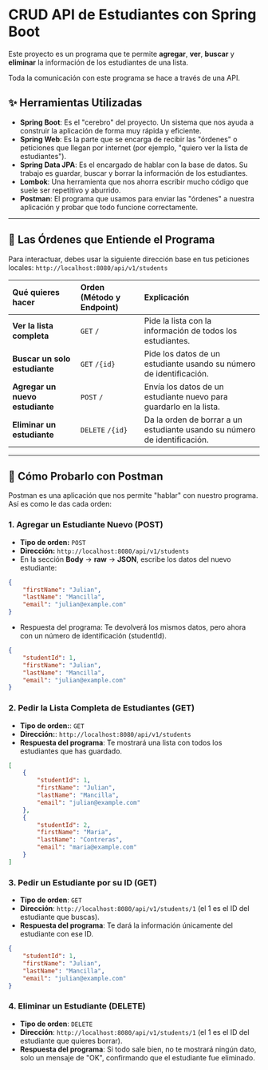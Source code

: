# CRUD API de Estudiantes con Spring Boot

Este proyecto es un programa que te permite **agregar**, **ver**, **buscar** y **eliminar** la información de los estudiantes de una lista.

Toda la comunicación con este programa se hace a través de una API.

## ✨ Herramientas Utilizadas


* **Spring Boot**: Es el "cerebro" del proyecto. Un sistema que nos ayuda a construir la aplicación de forma muy rápida y eficiente.
* **Spring Web**: Es la parte que se encarga de recibir las "órdenes" o peticiones que llegan por internet (por ejemplo, "quiero ver la lista de estudiantes").
* **Spring Data JPA**: Es el encargado de hablar con la base de datos. Su trabajo es guardar, buscar y borrar la información de los estudiantes.
* **Lombok**: Una herramienta que nos ahorra escribir mucho código que suele ser repetitivo y aburrido.
* **Postman**: El programa que usamos para enviar las "órdenes" a nuestra aplicación y probar que todo funcione correctamente.

---

## 🔌 Las Órdenes que Entiende el Programa

Para interactuar, debes usar la siguiente dirección base en tus peticiones locales: `http://localhost:8080/api/v1/students`

| Qué quieres hacer                      | Orden (Método y Endpoint) | Explicación                                                               |
| :------------------------------------- | :------------------------ | :-------------------------------------------------------------------------|
| **Ver la lista completa**              | `GET`  `/`                | Pide la lista con la información de todos los estudiantes.                |
| **Buscar un solo estudiante**          | `GET`  `/{id}`            | Pide los datos de un estudiante usando su número de identificación.       |
| **Agregar un nuevo estudiante**        | `POST` `/`                | Envía los datos de un estudiante nuevo para guardarlo en la lista.        |
| **Eliminar un estudiante**             | `DELETE` `/{id}`          | Da la orden de borrar a un estudiante usando su número de identificación. |

---

## 🚀 Cómo Probarlo con Postman

Postman es una aplicación que nos permite "hablar" con nuestro programa. Así es como le das cada orden:

### **1. Agregar un Estudiante Nuevo (POST)**

* **Tipo de orden:** `POST`
* **Dirección:** `http://localhost:8080/api/v1/students`
* En la sección **Body** -> **raw** -> **JSON**, escribe los datos del nuevo estudiante:

```json
{
    "firstName": "Julian",
    "lastName": "Mancilla",
    "email": "julian@example.com"
}
```

* Respuesta del programa: Te devolverá los mismos datos, pero ahora con un número de identificación (studentId).

```json
{
    "studentId": 1,
    "firstName": "Julian",
    "lastName": "Mancilla",
    "email": "julian@example.com"
}
```

### 2. Pedir la Lista Completa de Estudiantes (GET)
* **Tipo de orden:**: `GET`
* **Dirección:**: `http://localhost:8080/api/v1/students`
* **Respuesta del programa**: Te mostrará una lista con todos los estudiantes que has guardado.

```json
[
    {
        "studentId": 1,
        "firstName": "Julian",
        "lastName": "Mancilla",
        "email": "julian@example.com"
    },
    {
        "studentId": 2,
        "firstName": "Maria",
        "lastName": "Contreras",
        "email": "maria@example.com"
    }
]
```

### 3. Pedir un Estudiante por su ID (GET)
* **Tipo de orden**: `GET`
* **Dirección**: `http://localhost:8080/api/v1/students/1` (el 1 es el ID del estudiante que buscas).
* **Respuesta del programa**: Te dará la información únicamente del estudiante con ese ID.

```json
{
    "studentId": 1,
    "firstName": "Julian",
    "lastName": "Mancilla",
    "email": "julian@example.com"
}
```

### 4. Eliminar un Estudiante (DELETE)
* **Tipo de orden**: `DELETE`
* **Dirección**: `http://localhost:8080/api/v1/students/1` (el 1 es el ID del estudiante que quieres borrar).
* **Respuesta del programa**: Si todo sale bien, no te mostrará ningún dato, solo un mensaje de "OK", confirmando que el estudiante fue eliminado.
